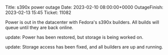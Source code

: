 Title: s390x power outage
Date: 2023-02-10 08:00:00+0000
OutageFinish: 2023-02-13 15:45
Ticket: 11082

Power is out in the datacenter with Fedora's s390x builders. 
All builds will queue until they are back online.

update: Power has been restored, but storage is being worked on.

update: Storage access has been fixed, and all builders are up and running.
